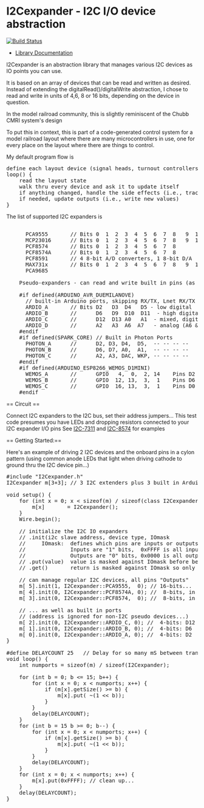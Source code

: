 # I2Cexpander - I2C I/O device abstraction
[![Build Status](https://api.travis-ci.org/plocher/I2Cexpander.svg?branch=master)](https://travis-ci.org/plocher/I2Cexpander)
  -  [Library Documentation](https://plocher.github.io/I2Cexpander/class_i2_cexpander.html)


I2Cexpander is an abstraction library that manages various I2C devices as IO points you can use.

It is based on an array of devices that can be read and written as desired.  
Instead of extending the digitalRead()/digitalWrite abstraction, I chose to read and write
in units of 4,6, 8 or 16 bits, depending on the device in question.

In the model railroad community, this is slightly reminiscent of the Chubb CMRI system's design

To put this in context, this is part of a code-generated control system for a model railroad
layout where there are many microcontrollers in use, one for every place on the layout where
there are things to control.

My default program flow is

<pre>
define each layout device (signal heads, turnout controllers, occupancy detectors,...) along with the particular bits are used to talk to it.
loop() {
    read the layout state
    walk thru every device and ask it to update itself
    if anything changed, handle the side effects (i.e., track becomes occupied, signal needs to turn red...)
    if needed, update outputs (i.e., write new values)
}
</pre>

The list of supported I2C expanders is
<pre>

      PCA9555       // Bits 0  1  2  3  4  5  6  7  8   9  10  11  12  13  14  15  16
      MCP23016      // Bits 0  1  2  3  4  5  6  7  8   9  10  11  12  13  14  15  16
      PCF8574       // Bits 0  1  2  3  4  5  6  7  8
      PCF8574A      // Bits 0  1  2  3  4  5  6  7  8
      PCF8591       // 4 8-bit A/D converters, 1 8-bit D/A
      MAX731x       // Bits 0  1  2  3  4  5  6  7  8   9  10  11  12  13  14  15  16
      PCA9685

    Pseudo-expanders - can read and write built in pins (as digital I/O) as well:

    #if defined(ARDUINO_AVR_DUEMILANOVE)
      // built-in Arduino ports, skipping RX/TX, Lnet RX/TX and I2C pins
      ARDIO_A       // Bits D2   D3  D4   D5 - low digital
      ARDIO_B       //      D6   D9  D10  D11  - high digital
      ARDIO_C       //      D12  D13 A0   A1  - mixed, digital and analog
      ARDIO_D       //      A2   A3  A6  A7   - analog (A6 & A7 are input only)
    #endif
    #if defined(SPARK_CORE) // Built in Photon Ports
      PHOTON_A      //      D2, D3, D4,  D5,  -- -- -- --
      PHOTON_B      //      D6, D7, A0,  A1,  -- -- -- --
      PHOTON_C      //      A2, A3, DAC, WKP, -- -- -- --
    #endif
    #if defined(ARDUINO_ESP8266_WEMOS_D1MINI)
      WEMOS_A       //      GPIO   4,  0,  2, 14    Pins D2 D3 D4 D5
      WEMOS_B       //      GPIO  12, 13,  3,  1    Pins D6 D7 RX TX
      WEMOS_C       //      GPIO  16, 13,  3,  1    Pins D0 D7 RX TX
    #endif
</pre>

== Circuit ==

Connect I2C expanders to the I2C bus, set their address jumpers...
This test code presumes you have LEDs and dropping resistors connected to your I2C expander I/O pins
See [I2C-7311](https://spcoast.github.io/pages/I2C-7311.html) and
[I2C-8574](https://spcoast.github.io/pages/I2C-8574.html) for examples

== Getting Started:==

Here's an example of driving 2 I2C devices and the onboard pins in a cylon pattern
(using common anode LEDs that light when driving cathode to ground thru the I2C device pin...)

<pre>
#include "I2Cexpander.h"
I2Cexpander m[3+3];	// 3 I2C extenders plus 3 built in Arduino "ports"

void setup() {
    for (int x = 0; x &lt; sizeof(m) / sizeof(class I2Cexpander); x++) {
        m[x]       = I2Cexpander();
    }
    Wire.begin();

    // initialize the I2C IO expanders
    // .init(i2c slave address, device type, IOmask
    //     IOmask:  defines which pins are inputs or outputs
    //              Inputs are "1" bits,  0xFFFF is all inputs 
    //              Outputs are "0" bits, 0x0000 is all outputs
    // .put(value)  value is masked against IOmask before being written to device,
    // .get()       return is masked against IOmask so only Input bits have meaning

    // can manage regular I2C devices, all pins "Outputs"
    m[ 5].init(1, I2Cexpander::PCA9555,  0); // 16-bits...
    m[ 4].init(0, I2Cexpander::PCF8574A, 0); //  8-bits, in a high I2C address range
    m[ 3].init(0, I2Cexpander::PCF8574,  0); //  8-bits, in a low I2C address range

    // ... as well as built in ports
    // (address is ignored for non-I2C pseudo devices...)
    m[ 2].init(0, I2Cexpander::ARDIO_C, 0); //  4-bits: D12  D13 A0   A1  - mixed, digital and analog
    m[ 1].init(0, I2Cexpander::ARDIO_B, 0); //  4-bits: D6   D9  D10  D11 - high digital
    m[ 0].init(0, I2Cexpander::ARDIO_A, 0); //  4-bits: D2   D3  D4   D5  - low digital
}

#define DELAYCOUNT 25	// Delay for so many mS between transitions
void loop() {
    int numports = sizeof(m) / sizeof(I2Cexpander);

    for (int b = 0; b &lt;= 15; b++) {
        for (int x = 0; x &lt; numports; x++) {
            if (m[x].getSize() &gt;= b) {
                m[x].put( ~(1 &lt;&lt; b));
            }
        }
        delay(DELAYCOUNT);
    }
    for (int b = 15 b &gt;= 0; b--) {
        for (int x = 0; x &lt; numports; x++) {
            if (m[x].getSize() &gt;= b) {
                m[x].put( ~(1 &lt;&lt; b));
            }
        }
        delay(DELAYCOUNT);
    }
    for (int x = 0; x &lt; numports; x++) {
        m[x].put(0xFFFF); // clean up...
    }
    delay(DELAYCOUNT);
}
</pre>



